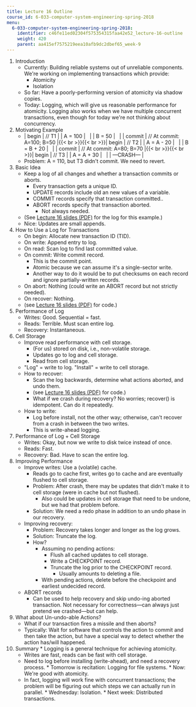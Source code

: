 ```yaml
---
title: Lecture 16 Outline
course_id: 6-033-computer-system-engineering-spring-2018
menu:
  6-033-computer-system-engineering-spring-2018:
    identifier: c46fe11ed02304f575354315faa42e52_lecture-16-outline
    weight: 420
    parent: aa415ef7575219eea10afb9dc2dbef65_week-9
---
```

1.  Introduction
    *   Currently: Building reliable systems out of unreliable components. We're working on implementing transactions which provide:
        *   Atomicity
        *   Isolation
    *   So far: Have a poorly-performing version of atomicity via shadow copies.
    *   Today: Logging, which will give us reasonable performance for atomicity. Logging also works when we have multiple concurrent transactions, even though for today we're not thinking about concurrency.
2.  Motivating Example
    *   | begin | // T1 |
        | A = 100 |   |
        | B = 50 |   |
        | commit | // At commit: A=100; B=50 |{{< br >}}{{< br >}}| begin | // T2 |
        | A = A - 20 |   |
        | B = B + 20 |   |
        | commit | // At commit: A=80; B=70 |{{< br >}}{{< br >}}| begin | // T3 |
        | A = A + 30 |   |
        | —CRASH— |   
    *   Problem: A = 110, but T3 didn't commit. We need to revert.
3.  Basic Idea
    *   Keep a log of all changes and whether a transaction commits or aborts.
        *   Every transaction gets a unique ID.
        *   UPDATE records include old an new values of a variable.
        *   COMMIT records specify that transaction committed..
        *   ABORT records specify that transaction aborted.
            *   Not always needed.
    *   (See [Lecture 16 slides (PDF)](https://open-learning-course-data.s3.amazonaws.com/6-033-computer-system-engineering-spring-2018/76fa2168e5a4c4722c315a84b8e09a8c_MIT6_033S18lec16.pdf) for the log for this example.)
    *   Nice: Updates are small appends.
4.  How to Use a Log for Transactions
    *   On begin: Allocate new transaction ID (TID).
    *   On write: Append entry to log.
    *   On read: Scan log to find last committed value.
    *   On commit: Write commit record.
        *   This is the commit point.
        *   Atomic because we can assume it's a single-sector write.
        *   Another way to do it would be to put checksums on each record and ignore partially-written records.
    *   On abort: Nothing (could write an ABORT record but not strictly needed).
    *   On recover: Nothing.
    *   (see [Lecture 16 slides (PDF)](https://open-learning-course-data.s3.amazonaws.com/6-033-computer-system-engineering-spring-2018/76fa2168e5a4c4722c315a84b8e09a8c_MIT6_033S18lec16.pdf) for code.)
5.  Performance of Log
    *   Writes: Good. Sequential = fast.
    *   Reads: Terrible. Must scan entire log.
    *   Recovery: Instantaneous.
6.  Cell Storage
    *   Improve read performance with cell storage.
        *   (For us) stored on disk, i.e., non-volatile storage.
        *   Updates go to log and cell storage.
        *   Read from cell storage.
    *   "Log" = write to log. "Install" = write to cell storage.
    *   How to recover:
        *   Scan the log backwards, determine what actions aborted, and undo them.
        *   (see [Lecture 16 slides (PDF)](https://open-learning-course-data.s3.amazonaws.com/6-033-computer-system-engineering-spring-2018/76fa2168e5a4c4722c315a84b8e09a8c_MIT6_033S18lec16.pdf) for code.)
        *   What if we crash during recovery? No worries; recover() is idempotent. Can do it repeatedly.
    *   How to write:
        *   Log before install, not the other way; otherwise, can't recover from a crash in between the two writes.
        *   This is write-ahead logging.
7.  Performance of Log + Cell Storage
    *   Writes: Okay, but now we write to disk twice instead of once.
    *   Reads: Fast.
    *   Recovery: Bad. Have to scan the entire log.
8.  Improving Performance
    *   Improve writes: Use a (volatile) cache.
        *   Reads go to cache first, writes go to cache and are eventually flushed to cell storage.
        *   Problem: After crash, there may be updates that didn't make it to cell storage (were in cache but not flushed).
            *   Also could be updates in cell storage that need to be undone, but we had that problem before.
        *   Solution: We need a redo phase in addition to an undo phase in our recovery.
    *   Improving recovery:
        *   Problem: Recovery takes longer and longer as the log grows.
        *   Solution: Truncate the log.
        *   How?
            *   Assuming no pending actions:
                *   Flush all cached updates to cell storage.
                *   Write a CHECKPOINT record.
                *   Truncate the log prior to the CHECKPOINT record.
                    *   Usually amounts to deleting a file.
            *   With pending actions, delete before the checkpoint and earliest undecided record.
    *   ABORT records
        *   Can be used to help recovery and skip undo-ing aborted transaction. Not necessary for correctness—can always just pretend we crashed—but can help.
9.  What about Un-undo-able Actions?
    *   What if our transaction fires a missile and then aborts?
    *   Typically: Wait for software that controls the action to commit and then take the action, but have a special way to detect whether the action has/will happened.
10.  Summary
    *   Logging is a general technique for achieving atomicity.
        *   Writes are fast, reads can be fast with cell storage.
        *   Need to log before installing (write-ahead), and need a recovery process.
    *   Tomorrow is recitation: Logging for file systems.
    *   Now: We're good with atomicity.
        *   In fact, logging will work fine with concurrent transactions; the problem will be figuring out which steps we can actually run in parallel.
    *   Wednesday: Isolation.
    *   Next week: Distributed transactions.